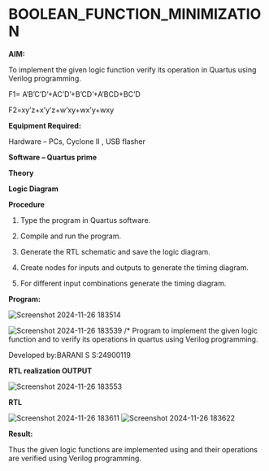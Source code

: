 # BOOLEAN_FUNCTION_MINIMIZATION

**AIM:**

To implement the given logic function verify its operation in Quartus using Verilog programming.

F1= A’B’C’D’+AC’D’+B’CD’+A’BCD+BC’D 

F2=xy’z+x’y’z+w’xy+wx’y+wxy

**Equipment Required:**

Hardware – PCs, Cyclone II , USB flasher

**Software – Quartus prime**

**Theory**

**Logic Diagram**

**Procedure**

1.	Type the program in Quartus software.

2.	Compile and run the program.

3.	Generate the RTL schematic and save the logic diagram.

4.	Create nodes for inputs and outputs to generate the timing diagram.

5.	For different input combinations generate the timing diagram.


**Program:**

![Screenshot 2024-11-26 183514](https://github.com/user-attachments/assets/3e9c36b1-e994-46b8-8557-f0ad7642984e)

![Screenshot 2024-11-26 183539](https://github.com/user-attachments/assets/bc9a95ff-ed20-442a-a72e-1e095abd28cc)
/* Program to implement the given logic function and to verify its operations in quartus using Verilog programming. 

Developed by:BARANI S S:24900119


**RTL realization OUTPUT**

![Screenshot 2024-11-26 183553](https://github.com/user-attachments/assets/35aeaa2a-5ac8-4e41-8fb8-55904c813f72)



**RTL**

![Screenshot 2024-11-26 183611](https://github.com/user-attachments/assets/9093dbd7-c3f2-46ae-9f3e-444b1e0eb460)
![Screenshot 2024-11-26 183622](https://github.com/user-attachments/assets/0c2cdd33-5afa-4db4-9634-0033be966688)


**Result:**

Thus the given logic functions are implemented using and their operations are verified using Verilog programming.

